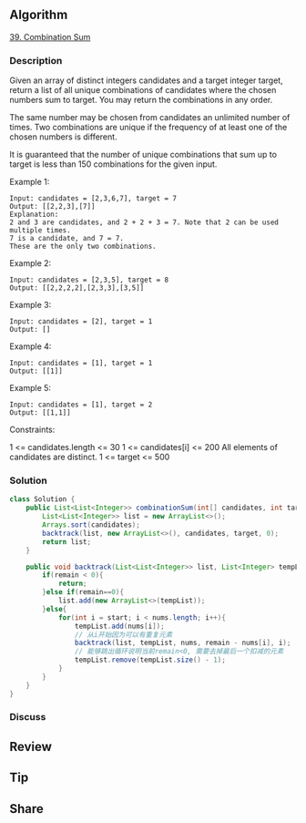 ## Algorithm

[39. Combination Sum]()

### Description

Given an array of distinct integers candidates and a target integer target, return a list of all unique combinations of candidates where the chosen numbers sum to target. You may return the combinations in any order.

The same number may be chosen from candidates an unlimited number of times. Two combinations are unique if the frequency of at least one of the chosen numbers is different.

It is guaranteed that the number of unique combinations that sum up to target is less than 150 combinations for the given input.

Example 1:

```
Input: candidates = [2,3,6,7], target = 7
Output: [[2,2,3],[7]]
Explanation:
2 and 3 are candidates, and 2 + 2 + 3 = 7. Note that 2 can be used multiple times.
7 is a candidate, and 7 = 7.
These are the only two combinations.
```

Example 2:

```
Input: candidates = [2,3,5], target = 8
Output: [[2,2,2,2],[2,3,3],[3,5]]
```

Example 3:

```
Input: candidates = [2], target = 1
Output: []
```

Example 4:

```
Input: candidates = [1], target = 1
Output: [[1]]
```

Example 5:

```
Input: candidates = [1], target = 2
Output: [[1,1]]
```

Constraints:

1 <= candidates.length <= 30
1 <= candidates[i] <= 200
All elements of candidates are distinct.
1 <= target <= 500

### Solution

```java
class Solution {
    public List<List<Integer>> combinationSum(int[] candidates, int target) {
        List<List<Integer>> list = new ArrayList<>();
        Arrays.sort(candidates);
        backtrack(list, new ArrayList<>(), candidates, target, 0);
        return list;
    }

    public void backtrack(List<List<Integer>> list, List<Integer> tempList, int [] nums, int remain, int start){
        if(remain < 0){
            return;
        }else if(remain==0){
            list.add(new ArrayList<>(tempList));
        }else{
            for(int i = start; i < nums.length; i++){
                tempList.add(nums[i]);
                // 从i开始因为可以有重复元素
                backtrack(list, tempList, nums, remain - nums[i], i);
                // 能够跳出循环说明当前remain<0, 需要去掉最后一个扣减的元素
                tempList.remove(tempList.size() - 1);
            }
        }
    }
}
```

### Discuss

## Review


## Tip


## Share
